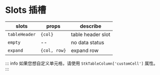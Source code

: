 # Slots 插槽

| slots | props | describe |
| ---- | ---- | ---- |
| `tableHeader` | `{col}` | table header slot |
| `empty` | -- | no data status |
| `expand` |  `{col, row}` | expand row |

::: info
如果您想自定义单元格，请使用 `StkTableColumn['customCell']` 属性。
:::